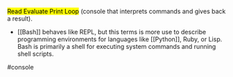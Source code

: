 <mark>Read Evaluate Print Loop</mark> (console that interprets commands and gives back a result).

- [[Bash]] behaves like REPL, but this terms is more use to describe programming environments for languages like [[Python]], Ruby, or Lisp. Bash is primarily a shell for executing system commands and running shell scripts.

#console 
